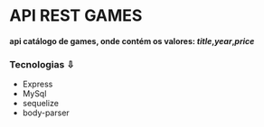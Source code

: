 # API REST GAMES
#### api catálogo de games, onde contém os valores: *title*,*year*,*price*


### Tecnologias ⇩

- Express
- MySql
- sequelize
- body-parser

